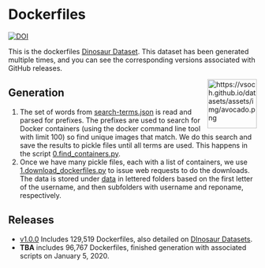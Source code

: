 # Dockerfiles

[![DOI](https://zenodo.org/badge/DOI/10.5281/zenodo.1287013.svg)](https://doi.org/10.5281/zenodo.1287013)

This is the dockerfiles [Dinosaur Dataset](https://vsoch.github.io/datasets). This dataset has been generated
multiple times, and you can see the corresponding versions associated with GitHub releases.

<a target="_blank" href="https://camo.githubusercontent.com/d0eb19f161d4795a9c137b9b71c70b008d7c5e8e/68747470733a2f2f76736f63682e6769746875622e696f2f64617461736574732f6173736574732f696d672f61766f6361646f2e706e67"><img src="https://camo.githubusercontent.com/d0eb19f161d4795a9c137b9b71c70b008d7c5e8e/68747470733a2f2f76736f63682e6769746875622e696f2f64617461736574732f6173736574732f696d672f61766f6361646f2e706e67" alt="https://vsoch.github.io/datasets/assets/img/avocado.png" data-canonical-src="https://vsoch.github.io/datasets/assets/img/avocado.png" style="max-width:100%; float:right" width="100px"></a>


## Generation

 1. The set of words from [search-terms.json](search-terms.json) is read and parsed for prefixes. The prefixes are used to search for Docker containers (using the docker command line tool with limit 100) so find unique images that match. We do this search and save the results to pickle files until all terms are used. This happens in the script [0.find_containers.py](0.find_containers.py).
 2. Once we have many pickle files, each with a list of containers, we use [1.download_dockerfiles.py](1.download_dockerfiles.py) to issue web requests to do the downloads. The data is stored under [data](data) in lettered folders based on the first letter of the username, and then subfolders with username and reponame, respectively.


## Releases

 - [v1.0.0](https://github.com/vsoch/dockerfiles/releases/tag/1.0.0) Includes 129,519 Dockerfiles, also detailed on [DInosaur Datasets](https://vsoch.github.io/datasets/2018/dockerfiles/).
 - **TBA** includes 96,767 Dockerfiles, finished generation with associated scripts on January 5, 2020.
